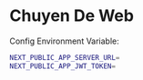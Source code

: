 # Chuyen De Web

Config Environment Variable:

```bash
NEXT_PUBLIC_APP_SERVER_URL=
NEXT_PUBLIC_APP_JWT_TOKEN=
```